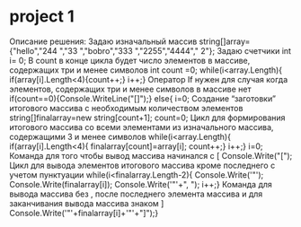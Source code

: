 # project 1
Описание решения:
Задаю изначальный массив
string[]array={"hello","244 ","33  ","bobro","333 ","2255","4444","   2"};
Задаю счетчики
int i= 0;
В count в конце цикла будет число элементов в массиве, содержащих три и менее символов
int count =0;
while(i<array.Length){
    if(array[i].Length<4){count++;}
    i++;}
Оператор If нужен для случая когда элементов, содержащих три и менее символов в массиве нет
if(count==0){Console.WriteLine("[]");}
else{
i=0;
Создание “заготовки” итогового массива с необходимым количеством элементов
string[]finalarray=new string[count+1];
count=0;
Цикл для формирования итогового массива со всеми элементами из изначального массива, содержащими 3 и менее символов
while(i<array.Length){
    if(array[i].Length<4){
        finalarray[count]=array[i];
        count++;}
    i++;}
i=0;
Команда для того чтобы вывод массива начинался с [
Console.Write("[");
Цикл для вывода элементов итогового массива кроме последнего с учетом пунктуации
while(i<finalarray.Length-2){
    Console.Write('"');
    Console.Write(finalarray[i]);
    Console.Write('"'+", ");
    i++;}
Команда для вывода массива без , после последнего элемента массива и для заканчивания вывода массива знаком ]
Console.Write('"'+finalarray[i]+'"'+"]");}
